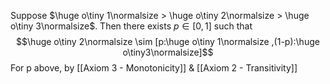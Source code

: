 Suppose $\huge o\tiny 1\normalsize > \huge o\tiny 2\normalsize > \huge o\tiny 3\normalsize$. Then there exists $p \in [0,1]$ such that $$\huge o\tiny 2\normalsize \sim [p:\huge o\tiny 1\normalsize ,(1-p):\huge o\tiny3\normalsize]$$
For p above, by [[Axiom 3 - Monotonicity]] & [[Axiom 2 - Transitivity]]